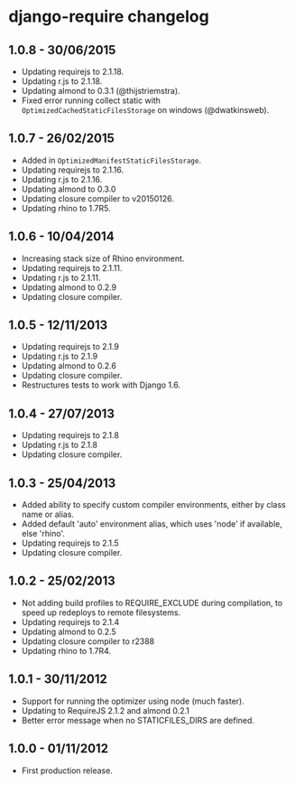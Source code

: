 django-require changelog
========================

1.0.8 - 30/06/2015
------------------

* Updating requirejs to 2.1.18.
* Updating r.js to 2.1.18.
* Updating almond to 0.3.1 (@thijstriemstra).
* Fixed error running collect static with `OptimizedCachedStaticFilesStorage` on windows (@dwatkinsweb).


1.0.7 - 26/02/2015
------------------

* Added in `OptimizedManifestStaticFilesStorage`.
* Updating requirejs to 2.1.16.
* Updating r.js to 2.1.16.
* Updating almond to 0.3.0
* Updating closure compiler to v20150126.
* Updating rhino to 1.7R5.


1.0.6 - 10/04/2014
------------------

* Increasing stack size of Rhino environment.
* Updating requirejs to 2.1.11.
* Updating r.js to 2.1.11.
* Updating almond to 0.2.9
* Updating closure compiler.


1.0.5 - 12/11/2013
------------------

* Updating requirejs to 2.1.9
* Updating r.js to 2.1.9
* Updating almond to 0.2.6
* Updating closure compiler.
* Restructures tests to work with Django 1.6.


1.0.4 - 27/07/2013
------------------

* Updating requirejs to 2.1.8
* Updating r.js to 2.1.8
* Updating closure compiler.


1.0.3 - 25/04/2013
------------------

* Added ability to specify custom compiler environments, either by class name or alias.
* Added default 'auto' environment alias, which uses 'node' if available, else 'rhino'.
* Updating requirejs to 2.1.5
* Updating closure compiler.


1.0.2 - 25/02/2013
------------------

* Not adding build profiles to REQUIRE_EXCLUDE during compilation, to speed up redeploys to remote filesystems.
* Updating requirejs to 2.1.4
* Updating almond to 0.2.5
* Updating closure compiler to r2388
* Updating rhino to 1.7R4.


1.0.1 - 30/11/2012
------------------

* Support for running the optimizer using node (much faster).
* Updating to RequireJS 2.1.2 and almond 0.2.1
* Better error message when no STATICFILES_DIRS are defined.


1.0.0 - 01/11/2012
------------------

* First production release.
